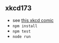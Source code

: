 ## xkcd173
- see [this xkcd comic](https://xkcd.com/173/)
- ```npm install```
- ```npm test```
- ```node run```
